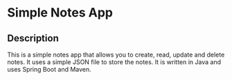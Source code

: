 # Simple Notes App
## Description
This is a simple notes app that allows you to create, read, update and delete notes. It uses a simple JSON file to store the notes. It is written in Java and uses Spring Boot and Maven.
